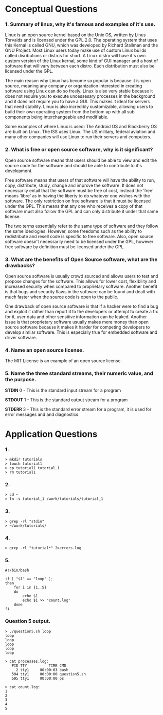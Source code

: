 
# Conceptual Questions

### 1. Summary of linux, why it's famous and examples of it's use.
Linux is an open source kernel based on the Unix OS, written by Linus Torvalds and is licensed under the GPL 2.0. The operating system that uses this Kernal is called GNU, which was developed by Richard Stallman and the GNU Project. Most Linux users today make use of custom Linux builds called disributions or distros for short. A Linux distro will have it's own custom version of the Linux kernal, some kind of GUI manager and a host of software that will vary between each distro. Each distribution must also be licensed under the GPL.

The main reason why Linux has become so popular is because it is open source, meaning any company or organization interested in creating software using Linux can do so freely. Linux is also very stable because it does not require you to execute uncessesary processes in the background and it does not require you to have a GUI. This makes it ideal for servers that need stability. Linux is also incredibly customizable, allowing users to build their own operating system from the bottom up with all sub components being interchangeable and modifiable.

Some examples of where Linux is used:
The Android OS and Blackberry OS are built on Linux. The ISS uses Linux. The US military, federal aviation and many other companies will use Linux to run their servers and computers.

### 2. What is free or open source software, why is it significant?
Open source software means that users should be able to view and edit the source code for the software and should be able to contribute to it's development.

Free software means that users of that software will have the ability to run, copy, distribute, study, change and improve the software. It does not necessarily entail that the software must be free of cost, instead the 'free' means 'libre' as in having the liberty to do whatever one wishes with the software. The only restriction on free software is that it must be licensed under the GPL. This means that any one who receives a copy of that software must also follow the GPL and can only distribute it under that same license.

The two terms essentially refer to the same type of software and they follow the same ideologies. However, some freedoms such as the ability to redistribute and resell code is specific to free software. Also, open source software doesn't necessarily need to be licensed under the GPL, however free software by definition must be licensed under the GPL.

### 3. What are the benefits of Open Source software, what are the drawbacks?
Open source software is usually crowd sourced and allows users to test and propose changes for the software. This allows for lower cost, flexibility and increased security when compared to proprietary software. Another benefit is that bugs and security flaws in the software can be found and dealt with much faster when the source code is open to the public.

One drawback of open source software is that if a hacker were to find a bug and exploit it rather than report it to the developers or attempt to create a fix for it, user data and other sensitive information can be leaked. Another issue is that proprietary software usually makes more money than open source software because it makes it harder for competing developers to develop similar software. This is especially true for embedded software and driver software.

### 4. Name an open source license.
The MIT License is an example of an open source license.

### 5. Name the three standard streams, their numeric value, and the purpose.
**STDIN** 0 - This is the standard input stream for a program

**STDOUT** 1 - This is the standard output stream for a program

**STDERR** 3 - This is the standard error stream for a program, it is used for error messages and and diagnostics

# Application Questions

### 1.
```
> mkdir tutorials
> touch tutorial1
> cp tutorial1 tutorial_1
> rm tutorial1
```

### 2.
```
> cd ~ 
> ln -s tutorial_1 /work/tutorials/tutorial_1
```
### 3.
```
> grep -rl "stdin"
> ~/work/tutorials/
```
### 4.
```
> grep -rl "tutorial*" 2>errors.log
```

### 5. 
```
#!/bin/bash

if [ "$1" == "loop" ];
then
	for i in {1..5}
	do 
		echo $1
		echo $i >> "count.log"
	done
fi
```
### Question 5 output.
```
> ./question5.sh loop 
loop
loop
loop
loop
loop

> cat processes.log:
   PID TTY          TIME CMD
     2 tty1     00:00:03 bash
   594 tty1     00:00:00 question5.sh
   595 tty1     00:00:00 ps

> cat count.log:
1
2
3
4
5
```